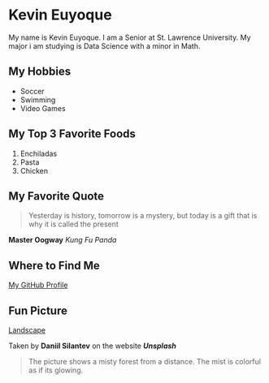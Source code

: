 # Kevin Euyoque

My name is Kevin Euyoque. I am a Senior at St. Lawrence University. My major i am studying is Data Science with a minor in Math.

## My Hobbies

+ Soccer
+ Swimming
+ Video Games

## My Top 3 Favorite Foods

1. Enchiladas
2. Pasta
3. Chicken

## My Favorite Quote

> Yesterday is history, tomorrow is a mystery, but today is a gift that is why it is called the present

**Master Oogway** *Kung Fu Panda*

## Where to Find Me

[My GitHub Profile](https://github.com/keuyoque04)

## Fun Picture

[Landscape](https://unsplash.com/photos/misty-forest-landscape-with-warm-sunlight-breaking-through-3pW91fGAKiE)

Taken by **Daniil Silantev** on the website ***Unsplash***

> The picture shows a misty forest from a distance. The mist is colorful as if its glowing.
